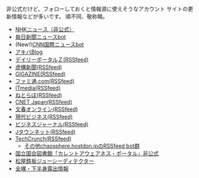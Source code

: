 非公式だけど、フォローしておくと情報源に使えそうなアカウント
サイトの更新情報などが多いです。
順不同、敬称略。

* [NHKニュース（非公式）](https://misskey.io/@NHK_news_unofficial)
* [毎日新聞ニュースbot](https://u-tokyo.social/@mainichi_bot)
* (New!)[CNN国際ニュースbot](https://u-tokyo.social/@cnn_bot)
* [アキバBlog](https://misskey.io/@akibablog)
* [デイリーポータルＺ(RSSfeed)](https://chaosphere.hostdon.jp/@dpz)
* [虚構新聞(RSSfeed)](https://chaosphere.hostdon.jp/@kyoko)
* [GIGAZINE(RSSfeed)](https://chaosphere.hostdon.jp/@gigazine)
* [ファミ通.com(RSSfeed)](https://chaosphere.hostdon.jp/@famitsu)
* [ITmedia(RSSfeed)](https://chaosphere.hostdon.jp/@itmedia)
* [ねとらぼ(RSSfeed)](https://chaosphere.hostdon.jp/@netlab)
* [CNET Japan(RSSfeed)](https://chaosphere.hostdon.jp/@cnet)
* [文春オンライン(RSSfeed)](https://chaosphere.hostdon.jp/@bunshun)
* [現代ビジネス(RSSfeed)](https://chaosphere.hostdon.jp/@gendaibiz)
* [ビジネスジャーナル(RSSfeed)](https://chaosphere.hostdon.jp/@bizjournal)
* [Jタウンネット(RSSfeed)](https://chaosphere.hostdon.jp/@jtownnet)
* [TechCrunch(RSSfeed)](https://chaosphere.hostdon.jp/@techcrunch)
    * [その他chaosphere.hostdon.jpのRSSfeed bot群](https://notestock.osa-p.net/profile.html?q=%40chaosphere.hostdon.jp+RSSfeed&bot=1)
* [国立国会図書館「カレントアウェアネス・ポータル」非公式](https://social.metadata.moe/@ndl-current)
* [松屋鉄板ジューシーディテクター](https://social.mikutter.hachune.net/@matsuya_juicy_detector)
* [全裸・下半身露出情報](https://oransns.com/@fushinsha)
